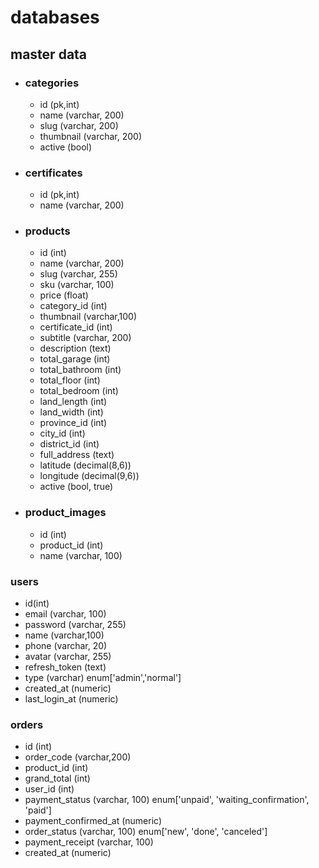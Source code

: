 # databases

## master data
- ### categories
  - id (pk,int)
  - name (varchar, 200)
  - slug (varchar, 200)
  - thumbnail (varchar, 200)
  - active (bool)

- ### certificates
  - id (pk,int)
  - name (varchar, 200)

- ### products
  - id (int)
  - name (varchar, 200)
  - slug (varchar, 255)
  - sku (varchar, 100)
  - price (float)
  - category_id (int)
  - thumbnail (varchar,100)
  - certificate_id (int)
  - subtitle (varchar, 200)
  - description (text)
  - total_garage (int)
  - total_bathroom (int)
  - total_floor (int)
  - total_bedroom (int)
  - land_length (int)
  - land_width (int)
  - province_id (int)
  - city_id (int)
  - district_id (int)
  - full_address (text)
  - latitude (decimal(8,6))
  - longitude (decimal(9,6))
  - active (bool, true)

- ### product_images
  - id (int)
  - product_id (int)
  - name (varchar, 100)

### users
  - id(int)
  - email (varchar, 100)
  - password (varchar, 255)
  - name (varchar,100)
  - phone (varchar, 20)
  - avatar (varchar, 255)
  - refresh_token (text)
  - type (varchar) enum['admin','normal']
  - created_at (numeric)
  - last_login_at (numeric)

### orders
  - id (int)
  - order_code (varchar,200)
  - product_id (int)
  - grand_total (int)
  - user_id (int)
  - payment_status (varchar, 100) enum['unpaid', 'waiting_confirmation', 'paid']
  - payment_confirmed_at (numeric)
  - order_status (varchar, 100) enum['new', 'done', 'canceled']
  - payment_receipt (varchar, 100)
  - created_at (numeric)